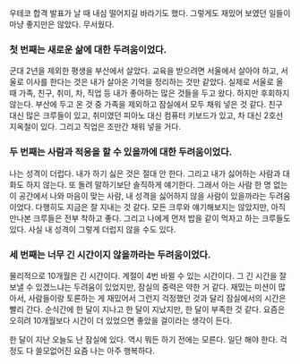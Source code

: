 우테코 합격 발표가 날 때 내심 떨어지길 바라기도 했다. 그렇게도 재밌어 보였던 일들이 마냥 좋지만은 않았다. 무서웠다.

### 첫 번째는 새로운 삶에 대한 두려움이었다.

군대 2년을 제외한 평생을 부산에서 살았다.
교육을 받으려면 서울에서 살아야 하고, 서울로 이사를 한다는 것은 내가 살아온 기억을 정리하는 것만 같았다. 
실제로 서울로 올 때 가족, 친구, 취미, 차, 직업 등 내가 좋아하는 많은 것들을 두고 왔다. 하지만 후회하지 않는다. 
부산에 두고 온 것 중 가족을 제외하고 잠실에서 모두 채워 넣은 것 같다.
친구 대신 많은 크루들이 있고, 취미였던 피아노 대신 컴퓨터 키보드가 있고, 차 대신 2호선 지옥철이 있다. 그리고 직업은 조만간 채워 넣을 거다.

### 두 번째는 사람과 적응을 할 수 있을까에 대한 두려움이었다.

나는 성격이 더럽다. 내가 하기 싫은 것은 절대 안 한다. 그리고 내가 싫어하는 사람과 대화도 하지 않는다. 또 돌려 말하기보단 솔직하게 얘기한다. 
그래서 아는 사람 한 명 없는 이 공간에서 나와 마음이 맞는 사람, 내 성격을 싫어하지 않을 사람이 있을까라는 두려움이었다. 
다행히도 지금은 잘 지내는 것 같다. 모든 크루와 얘기해보지는 않았지만, 아직 만나본 크루들은 전부 착하고 좋다. 
그리고 나에게 먼저 밥을 같이 먹자고 하는 크루들도 있다. 사실 내 성격이 그렇게 더럽지 않을 수도 있다.

### 세 번째는 너무 긴 시간이지 않을까라는 두려움이었다.

물리적으로 10개월은 긴 시간이다. 계절이 4번 바뀔 수 있는 시간이다. 그 긴 시간을 잘 보낼 수 있겠느냐는 두려움이 있었지만, 잠실의 중력은 약한 거 같다.
재밌는 미션이 많아서, 사람들이랑 토론하는 게 재밌어서 그런지 걱정했던 것과 달리 잠실에서의 시간은 빨리 간다.
순식간에 한 달이 지나고 한 달이 지났지만, 한 달이 부족한 것 같다. 요즘은 오히려 10개월보다 시간이 더 있었으면 좋았을 걸이라는 생각이 든다.

한 달이 지난 오늘도 난 잠실에 있다. 역시 뭐든 하기 전에는 모른다. 일단 해야 한다. 걱정도 다 쓸모없어진 요즘 나는 아주 행복하다.
